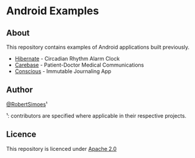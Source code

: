 # Android Examples

## About

This repository contains examples of Android applications built previously.

- [Hibernate](Hibernate/README.md) - Circadian Rhythm Alarm Clock
- [Carebase](Carebase/README.md) - Patient-Doctor Medical Communications
- [Conscious](Hibernate/README.md) - Immutable Journaling App

## Author

[@RobertSimoes](www.robertsimoes.com)¹

¹: contributors are specified where applicable in their respective projects.

## Licence

This repository is licenced under [Apache 2.0](https://www.apache.org/licenses/LICENSE-2.0)
